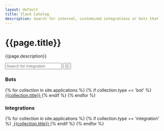 ```yaml
---
layout: default
title: Slack Catalog
description: Search for internal, customized integrations or bots that can be integrated with Slack.
---
```

<div class="band band--MEDIUM bg--dark">
    <div class="container container--SMALL">
        <div class="align--CENTER text--WHITE">
            <h1>{{page.title}}</h1>
            <p>{{page.description}}</p>
            <div class="form--search">
                <input class="form--input" type="text" placeholder="Search for integration">
                <button class="form--submit">🔎</button>
            </div>
        </div>
    </div>
</div>

<div class="band">
    <div class="container container--section container--MEDIUM">
        <h3 class="text--WARM">Bots</h3>
        <div class="card--row">
            {% for collection in site.applications %}
                {% if collection.type == 'bot' %}
                    <a href="{{collection.url}}" class="card">
                            <img class="icon" src="/src/assets/img/icons/{{collection.icon}}" alt="">
                            {{collection.title}}
                    </a>
                {% endif %}
            {% endfor %}
        </div>
    </div>
</div>

<div class="band">
    <div class="container container--section container--MEDIUM">
        <h3 class="text--COOL">Integrations</h3>
        <div class="card--row">
            {% for collection in site.applications %}
                {% if collection.type == 'integration' %}
                    <a href="{{collection.url}}" class="card">
                        <img class="icon" src="/src/assets/img/icons/{{collection.icon}}" alt="">
                        {{collection.title}}
                    </a>
                {% endif %}
            {% endfor %}
        </div>
    </div>
</div>
